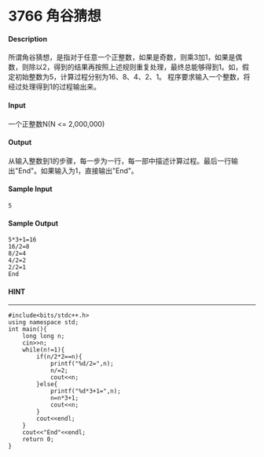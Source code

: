 # 3766 角谷猜想
#### Description
所谓角谷猜想，是指对于任意一个正整数，如果是奇数，则乘3加1，如果是偶数，则除以2，得到的结果再按照上述规则重复处理，最终总能够得到1。如，假定初始整数为5，计算过程分别为16、8、4、2、1。 
程序要求输入一个整数，将经过处理得到1的过程输出来。
#### Input
一个正整数N(N <= 2,000,000)
#### Output
从输入整数到1的步骤，每一步为一行，每一部中描述计算过程。最后一行输出"End"。如果输入为1，直接输出"End"。
#### Sample Input
```
5
```
#### Sample Output
```
5*3+1=16
16/2=8
8/2=4
4/2=2
2/2=1
End
```
#### HINT
* * *
```
#include<bits/stdc++.h>
using namespace std;
int main(){
    long long n;
    cin>>n;
    while(n!=1){
        if(n/2*2==n){
            printf("%d/2=",n);
            n/=2;
            cout<<n;
        }else{
            printf("%d*3+1=",n);
            n=n*3+1;
            cout<<n;
        }
        cout<<endl;
    }
    cout<<"End"<<endl;
    return 0;
}
```
